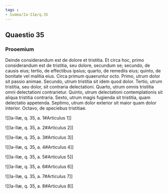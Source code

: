 ```yaml
---
tags : 
- Summa/Ia-IIæ/q.35
---
```


## Quaestio 35

### Prooemium

Deinde considerandum est de dolore et tristitia. Et circa hoc, primo considerandum est de tristitia, seu dolore, secundum se; secundo, de causis eius; tertio, de effectibus ipsius; quarto, de remediis eius; quinto, de bonitate vel malitia eius. Circa primum quaeruntur octo. Primo, utrum dolor sit passio animae. Secundo, utrum tristitia sit idem quod dolor. Tertio, utrum tristitia, seu dolor, sit contraria delectationi. Quarto, utrum omnis tristitia omni delectationi contrarietur. Quinto, utrum delectationi contemplationis sit aliqua tristitia contraria. Sexto, utrum magis fugienda sit tristitia, quam delectatio appetenda. Septimo, utrum dolor exterior sit maior quam dolor interior. Octavo, de speciebus tristitiae.

![[Ia-IIæ, q. 35, a. 1#Articulus 1]]

![[Ia-IIæ, q. 35, a. 2#Articulus 2]]

![[Ia-IIæ, q. 35, a. 3#Articulus 3]]

![[Ia-IIæ, q. 35, a. 4#Articulus 4]]

![[Ia-IIæ, q. 35, a. 5#Articulus 5]]

![[Ia-IIæ, q. 35, a. 6#Articulus 6]]

![[Ia-IIæ, q. 35, a. 7#Articulus 7]]

![[Ia-IIæ, q. 35, a. 8#Articulus 8]]

